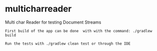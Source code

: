 # multicharreader
Multi char Reader for testing Document Streams 

```First build of the app can be done  with with the command: ./gradlew build```

```Run the tests with ./gradlew clean test or through the IDE```